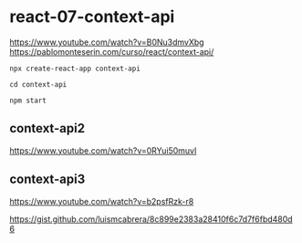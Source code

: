# react-07-context-api

<https://www.youtube.com/watch?v=B0Nu3dmvXbg>
<https://pablomonteserin.com/curso/react/context-api/>

```terminal
npx create-react-app context-api
```

```terminal
cd context-api
```

```terminal
npm start
```

## context-api2

<https://www.youtube.com/watch?v=0RYui50muvI>

## context-api3

<https://www.youtube.com/watch?v=b2psfRzk-r8>

<https://gist.github.com/luismcabrera/8c899e2383a28410f6c7d7f6fbd480d6>
